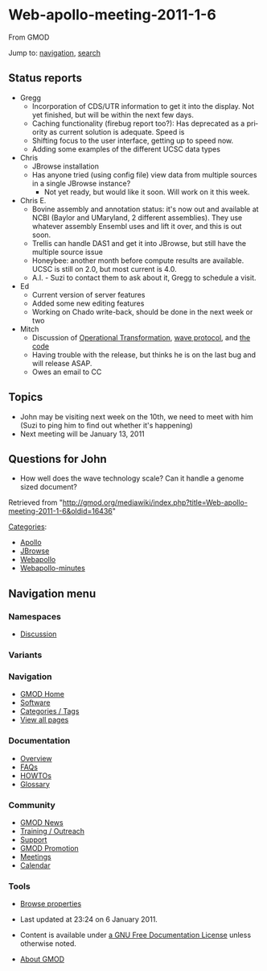 <div id="mw-page-base" class="noprint">

</div>

<div id="mw-head-base" class="noprint">

</div>

<div id="content" class="mw-body" role="main">

<span id="top"></span>

<div id="mw-js-message" style="display:none;">

</div>



# <span dir="auto">Web-apollo-meeting-2011-1-6</span>

<div id="bodyContent">

<div id="siteSub">

From GMOD

</div>

<div id="contentSub">

</div>

<div id="jump-to-nav" class="mw-jump">

Jump to: [navigation](#mw-navigation), [search](#p-search)

</div>

<div id="mw-content-text" class="mw-content-ltr" lang="en" dir="ltr">

## <span id="Status_reports" class="mw-headline">Status reports</span>

- Gregg
  - Incorporation of CDS/UTR information to get it into the display. Not
    yet finished, but will be within the next few days.
  - Caching functionality (firebug report too?): Has deprecated as a
    priority as current solution is adequate. Speed is
  - Shifting focus to the user interface, getting up to speed now.
  - Adding some examples of the different UCSC data types
- Chris
  - JBrowse installation
  - Has anyone tried (using config file) view data from multiple sources
    in a single JBrowse instance?
    - Not yet ready, but would like it soon. Will work on it this week.
- Chris E.
  - Bovine assembly and annotation status: it's now out and available at
    NCBI (Baylor and UMaryland, 2 different assemblies). They use
    whatever assembly Ensembl uses and lift it over, and this is out
    soon.
  - Trellis can handle DAS1 and get it into JBrowse, but still have the
    multiple source issue
  - Honeybee: another month before compute results are available. UCSC
    is still on 2.0, but most current is 4.0.
  - A.I. - Suzi to contact them to ask about it, Gregg to schedule a
    visit.
- Ed
  - Current version of server features
  - Added some new editing features
  - Working on Chado write-back, should be done in the next week or two
- Mitch
  - Discussion of <a
    href="http://www.codecommit.com/blog/java/understanding-and-applying-operational-transformation"
    class="external text" rel="nofollow">Operational Transformation</a>,
    <a href="http://www.waveprotocol.org/whitepapers/operational-transform"
    class="external text" rel="nofollow">wave protocol</a>, and <a
    href="http://code.google.com/p/wave-protocol/source/browse/src/org/waveprotocol/wave/model/document/operation/algorithm/Transformer.java"
    class="external text" rel="nofollow">the code</a>
  - Having trouble with the release, but thinks he is on the last bug
    and will release ASAP.
  - Owes an email to CC

## <span id="Topics" class="mw-headline">Topics</span>

- John may be visiting next week on the 10th, we need to meet with him
  (Suzi to ping him to find out whether it's happening)
- Next meeting will be January 13, 2011

## <span id="Questions_for_John" class="mw-headline">Questions for John</span>

- How well does the wave technology scale? Can it handle a genome sized
  document?

</div>

<div class="printfooter">

Retrieved from
"<http://gmod.org/mediawiki/index.php?title=Web-apollo-meeting-2011-1-6&oldid=16436>"

</div>

<div id="catlinks" class="catlinks">

<div id="mw-normal-catlinks" class="mw-normal-catlinks">

[Categories](Special:Categories "Special:Categories"):

- [Apollo](Category:Apollo "Category:Apollo")
- [JBrowse](Category:JBrowse "Category:JBrowse")
- [Webapollo](Category:Webapollo "Category:Webapollo")
- [Webapollo-minutes](Category:Webapollo-minutes "Category:Webapollo-minutes")

</div>

</div>

<div class="visualClear">

</div>

</div>

</div>

<div id="mw-navigation">

## Navigation menu

<div id="mw-head">



<div id="left-navigation">

<div id="p-namespaces" class="vectorTabs" role="navigation"
aria-labelledby="p-namespaces-label">

### Namespaces


- <span id="ca-talk"><a
  href="http://gmod.org/mediawiki/index.php?title=Talk:Web-apollo-meeting-2011-1-6&amp;action=edit&amp;redlink=1"
  accesskey="t"
  title="Discussion about the content page [t]">Discussion</a></span>

</div>

<div id="p-variants" class="vectorMenu emptyPortlet" role="navigation"
aria-labelledby="p-variants-label">

### 

### Variants[](#)

<div class="menu">

</div>

</div>

</div>





</div>

</div>

</div>

<div id="mw-panel">

<div id="p-logo" role="banner">

<a href="Main_Page"
style="background-image: url(../images/GMOD-cogs.png);"
title="Visit the main page"></a>

</div>

<div id="p-Navigation" class="portal" role="navigation"
aria-labelledby="p-Navigation-label">

### Navigation

<div class="body">

- <span id="n-GMOD-Home">[GMOD Home](Main_Page)</span>
- <span id="n-Software">[Software](GMOD_Components)</span>
- <span id="n-Categories-.2F-Tags">[Categories /
  Tags](Categories)</span>
- <span id="n-View-all-pages">[View all pages](Special:AllPages)</span>

</div>

</div>

<div id="p-Documentation" class="portal" role="navigation"
aria-labelledby="p-Documentation-label">

### Documentation

<div class="body">

- <span id="n-Overview">[Overview](Overview)</span>
- <span id="n-FAQs">[FAQs](Category:FAQ)</span>
- <span id="n-HOWTOs">[HOWTOs](Category:HOWTO)</span>
- <span id="n-Glossary">[Glossary](Glossary)</span>

</div>

</div>

<div id="p-Community" class="portal" role="navigation"
aria-labelledby="p-Community-label">

### Community

<div class="body">

- <span id="n-GMOD-News">[GMOD News](GMOD_News)</span>
- <span id="n-Training-.2F-Outreach">[Training /
  Outreach](Training_and_Outreach)</span>
- <span id="n-Support">[Support](Support)</span>
- <span id="n-GMOD-Promotion">[GMOD Promotion](GMOD_Promotion)</span>
- <span id="n-Meetings">[Meetings](Meetings)</span>
- <span id="n-Calendar">[Calendar](Calendar)</span>

</div>

</div>

<div id="p-tb" class="portal" role="navigation"
aria-labelledby="p-tb-label">

### Tools

<div class="body">


- <span id="t-smwbrowselink"><a href="Special:Browse/Web-2Dapollo-2Dmeeting-2D2011-2D1-2D6"
  rel="smw-browse">Browse properties</a></span>


</div>

</div>

</div>

</div>

<div id="footer" role="contentinfo">

- <span id="footer-info-lastmod">Last updated at 23:24 on 6 January
  2011.</span>
<!-- - <span id="footer-info-viewcount">14,710 page views.</span> -->
- <span id="footer-info-copyright">Content is available under
  <a href="http://www.gnu.org/licenses/fdl-1.3.html" class="external"
  rel="nofollow">a GNU Free Documentation License</a> unless otherwise
  noted.</span>

<!-- -->

- <span id="footer-places-about">[About
  GMOD](GMOD:About "GMOD:About")</span>

<!-- -->






</div>
